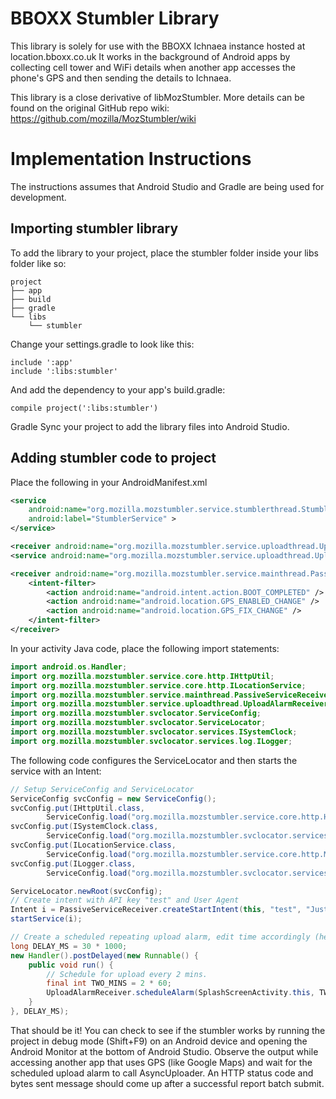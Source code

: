 # BBOXX Stumbler Library
This library is solely for use with the BBOXX Ichnaea instance hosted at location.bboxx.co.uk
It works in the background of Android apps by collecting cell tower and WiFi details when another app accesses the phone's GPS and then sending the details to Ichnaea.

This library is a close derivative of libMozStumbler. More details can be found on the original GitHub repo wiki: https://github.com/mozilla/MozStumbler/wiki
# Implementation Instructions
The instructions assumes that Android Studio and Gradle are being used for development.
## Importing stumbler library
To add the library to your project, place the stumbler folder inside your libs folder like so:
```
project
├── app
├── build
├── gradle
└── libs
    └── stumbler    
```
Change your settings.gradle to look like this:
```
include ':app'
include ':libs:stumbler'
```
And add the dependency to your app's build.gradle:
```
compile project(':libs:stumbler')
```
Gradle Sync your project to add the library files into Android Studio.
## Adding stumbler code to project
Place the following in your AndroidManifest.xml
```XML
<service
    android:name="org.mozilla.mozstumbler.service.stumblerthread.StumblerService"
    android:label="StumblerService" >
</service>

<receiver android:name="org.mozilla.mozstumbler.service.uploadthread.UploadAlarmReceiver"/>
<service android:name="org.mozilla.mozstumbler.service.uploadthread.UploadAlarmReceiver$UploadAlarmService"/>

<receiver android:name="org.mozilla.mozstumbler.service.mainthread.PassiveServiceReceiver">
    <intent-filter>
        <action android:name="android.intent.action.BOOT_COMPLETED" />
        <action android:name="android.location.GPS_ENABLED_CHANGE" />
        <action android:name="android.location.GPS_FIX_CHANGE" />
    </intent-filter>
</receiver>
```

In your activity Java code, place the following import statements:
```JAVA
import android.os.Handler;
import org.mozilla.mozstumbler.service.core.http.IHttpUtil;
import org.mozilla.mozstumbler.service.core.http.ILocationService;
import org.mozilla.mozstumbler.service.mainthread.PassiveServiceReceiver;
import org.mozilla.mozstumbler.service.uploadthread.UploadAlarmReceiver;
import org.mozilla.mozstumbler.svclocator.ServiceConfig;
import org.mozilla.mozstumbler.svclocator.ServiceLocator;
import org.mozilla.mozstumbler.svclocator.services.ISystemClock;
import org.mozilla.mozstumbler.svclocator.services.log.ILogger;
```
The following code configures the ServiceLocator and then starts the service with an Intent:
```JAVA
// Setup ServiceConfig and ServiceLocator
ServiceConfig svcConfig = new ServiceConfig();
svcConfig.put(IHttpUtil.class,
        ServiceConfig.load("org.mozilla.mozstumbler.service.core.http.HttpUtil"));
svcConfig.put(ISystemClock.class,
        ServiceConfig.load("org.mozilla.mozstumbler.svclocator.services.SystemClock"));
svcConfig.put(ILocationService.class,
        ServiceConfig.load("org.mozilla.mozstumbler.service.core.http.MLS"));
svcConfig.put(ILogger.class,
        ServiceConfig.load("org.mozilla.mozstumbler.svclocator.services.log.ProductionLogger"));

ServiceLocator.newRoot(svcConfig);
// Create intent with API key "test" and User Agent
Intent i = PassiveServiceReceiver.createStartIntent(this, "test", "Just Another User-Agent");
startService(i);

// Create a scheduled repeating upload alarm, edit time accordingly (here, 2 mins)
long DELAY_MS = 30 * 1000;
new Handler().postDelayed(new Runnable() {
    public void run() {
        // Schedule for upload every 2 mins.
        final int TWO_MINS = 2 * 60;
        UploadAlarmReceiver.scheduleAlarm(SplashScreenActivity.this, TWO_MINS, true /* is repeating */);
    }
}, DELAY_MS);
```
That should be it! You can check to see if the stumbler works by running the project in debug mode (Shift+F9) on an Android device and opening the Android Monitor at the bottom of Android Studio. Observe the output while accessing another app that uses GPS (like Google Maps) and wait for the scheduled upload alarm to call AsyncUploader. An HTTP status code and bytes sent message should come up after a successful report batch submit.